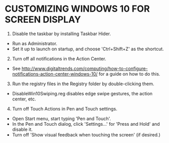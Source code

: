 # CUSTOMIZING WINDOWS 10 FOR SCREEN DISPLAY

1. Disable the taskbar by installing Taskbar Hider.
 - Run as Administrator.
 - Set it up to launch on startup, and choose 'Ctrl+Shift+Z' as the shortcut.

2. Turn off all notifications in the Action Center.
 - See http://www.digitaltrends.com/computing/how-to-configure-notifications-action-center-windows-10/ for a guide on how to do this.

3. Run the registry files in the Registry folder by double-clicking them.
 - DisableWin10Swiping.reg disables edge swipe gestures, the action center, etc.

4. Turn off Touch Actions in Pen and Touch settings.
 - Open Start menu, start typing 'Pen and Touch'.
 - In the Pen and Touch dialog, click 'Settings...' for 'Press and Hold' and disable it.
 - Turn off 'Show visual feedback when touching the screen'  (if desired.)